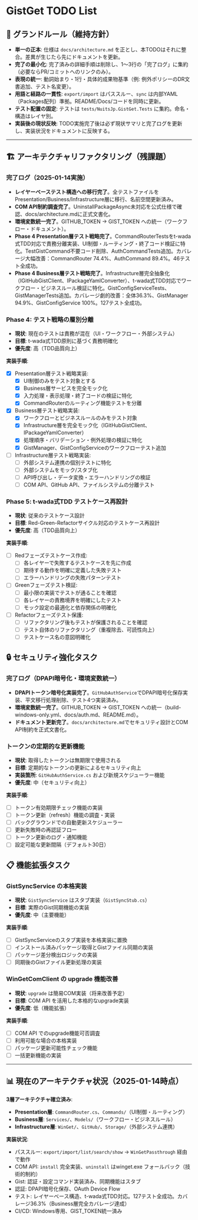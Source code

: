 # GistGet TODO List

## 🧱 グランドルール（維持方針）

- **単一の正本**: 仕様は `docs/architecture.md` を正とし、本TODOはそれに整合。差異が生じたら先にドキュメントを更新。
- **完了の最小化**: 完了済みの詳細手順は削除し、1〜3行の「完了ログ」に集約（必要ならPR/コミットへのリンクのみ）。
- **表現の統一**: 動詞始まり・1行・具体的成果物基準（例: 例外ポリシーのDR文書追加、テスト名変更）。
- **用語と経路の一貫性**: `export/import` はパススルー、`sync` は内部YAML（Packages配列）準拠。README/Docs/コードを同時に更新。
- **テスト配置の固定**: テストは `tests/NuitsJp.GistGet.Tests` に集約。命名・構造はレイヤ別。
- **実装後の現状反映**: TODO実施完了後は必ず現状サマリと完了ログを更新し、実装状況をドキュメントに反映する。

---

## 🏗️ アーキテクチャリファクタリング（残課題）

### 完了ログ（2025-01-14実施）
- **レイヤーベーステスト構造への移行完了**。全テストファイルをPresentation/Business/Infrastructure層に移行、名前空間更新済み。
- **COM API制約調査完了**。UninstallPackageAsync未対応を公式仕様で確認、docs/architecture.mdに正式文書化。
- **環境変数統一完了**。GITHUB_TOKEN → GIST_TOKEN への統一（ワークフロー・ドキュメント）。
- **Phase 4 Presentation層テスト戦略完了**。CommandRouterTestsをt-wada式TDD対応で責務分離実装、UI制御・ルーティング・終了コード検証に特化。TestGistCommand不要コード削除、AuthCommandTests追加。カバレージ大幅改善：CommandRouter 74.4%、AuthCommand 89.4%。46テスト全成功。
- **Phase 4 Business層テスト戦略完了**。Infrastructure層完全抽象化（IGitHubGistClient、IPackageYamlConverter）、t-wada式TDD対応でワークフロー・ビジネスルール検証に特化。GistConfigServiceTests、GistManagerTests追加。カバレージ劇的改善：全体36.3%、GistManager 94.9%、GistConfigService 100%。127テスト全成功。

### Phase 4: テスト戦略の層別分離
- **現状**: 現在のテストは責務が混在（UI・ワークフロー・外部システム）
- **目標**: t-wada式TDD原則に基づく責務明確化
- **優先度**: 高（TDD品質向上）

**実装手順**:
- [x] Presentation層テスト戦略実装:
  - [x] UI制御のみをテスト対象とする
  - [x] Business層サービスを完全モック化
  - [x] 入力処理・表示処理・終了コードの検証に特化
  - [x] CommandRouterのルーティング機能テストを分離
- [x] Business層テスト戦略実装:
  - [x] ワークフローとビジネスルールのみをテスト対象
  - [x] Infrastructure層を完全モック化（IGitHubGistClient、IPackageYamlConverter）  
  - [x] 処理順序・バリデーション・例外処理の検証に特化
  - [x] GistManager、GistConfigServiceのワークフローテスト追加
- [ ] Infrastructure層テスト戦略実装:
  - [ ] 外部システム連携の個別テストに特化
  - [ ] 外部システムをモック/スタブ化
  - [ ] API呼び出し・データ変換・エラーハンドリングの検証
  - [ ] COM API、GitHub API、ファイルシステムの分離テスト

### Phase 5: t-wada式TDD テストケース再設計
- **現状**: 従来のテストケース設計
- **目標**: Red-Green-Refactorサイクル対応のテストケース再設計  
- **優先度**: 高（TDD品質向上）

**実装手順**:
- [ ] Redフェーズテストケース作成:
  - [ ] 各レイヤーで失敗するテストケースを先に作成
  - [ ] 期待する動作を明確に定義した失敗テスト
  - [ ] エラーハンドリングの失敗パターンテスト
- [ ] Greenフェーズテスト検証:
  - [ ] 最小限の実装でテストが通ることを確認
  - [ ] 各レイヤーの責務境界を明確にしたテスト
  - [ ] モック設定の最適化と依存関係の明確化
- [ ] Refactorフェーズテスト保護:
  - [ ] リファクタリング後もテストが保護されることを確認
  - [ ] テスト自体のリファクタリング（重複除去、可読性向上）
  - [ ] テストケース名の意図明確化

## 🔒 セキュリティ強化タスク

### 完了ログ（DPAPI暗号化・環境変数統一）
- **DPAPIトークン暗号化実装完了**。`GitHubAuthService`でDPAPI暗号化保存実装、平文移行処理削除、テスト4つ実装済み。
- **環境変数統一完了**。GITHUB_TOKEN → GIST_TOKEN への統一（build-windows-only.yml、docs/auth.md、README.md）。
- **ドキュメント更新完了**。`docs/architecture.md`でセキュリティ設計とCOM API制約を正式文書化。

### トークンの定期的な更新機能
- **現状**: 取得したトークンは無期限で使用される
- **目標**: 定期的なトークンの更新によるセキュリティ向上
- **実装箇所**: `GitHubAuthService.cs` および新規スケジューラー機能
- **優先度**: 中（セキュリティ向上）

**実装手順**:
- [ ] トークン有効期限チェック機能の実装
- [ ] トークン更新（refresh）機能の調査・実装
- [ ] バックグラウンドでの自動更新スケジューラー
- [ ] 更新失敗時の再認証フロー
- [ ] トークン更新のログ・通知機能
- [ ] 設定可能な更新間隔（デフォルト30日）

## 📋 機能拡張タスク

### GistSyncService の本格実装
- **現状**: `GistSyncService` はスタブ実装（`GistSyncStub.cs`）
- **目標**: 実際のGist同期機能の実装
- **優先度**: 中（主要機能）

**実装手順**:
- [ ] GistSyncServiceのスタブ実装を本格実装に置換
- [ ] インストール済みパッケージ取得とGistファイル同期の実装
- [ ] パッケージ差分検出ロジックの実装
- [ ] 同期後のGistファイル更新処理の実装

### WinGetComClient の upgrade 機能改善
- **現状**: `upgrade` は簡易COM実装（将来改善予定）
- **目標**: COM API を活用した本格的なupgrade実装
- **優先度**: 低（機能拡張）

**実装手順**:
- [ ] COM API でのupgrade機能可否調査
- [ ] 利用可能な場合の本格実装
- [ ] パッケージ更新可能性チェック機能
- [ ] 一括更新機能の実装

---

## 📊 現在のアーキテクチャ状況（2025-01-14時点）

**3層アーキテクチャ確立済み**:
- **Presentation層**: `CommandRouter.cs`、`Commands/`（UI制御・ルーティング）
- **Business層**: `Services/`、`Models/`（ワークフロー・ビジネスルール）
- **Infrastructure層**: `WinGet/`、`GitHub/`、`Storage/`（外部システム連携）

**実装状況**:
- パススルー: `export/import/list/search/show` → `WinGetPassthrough` 経由で動作
- COM API: `install` 完全実装、`uninstall` はwinget.exe フォールバック（技術的制約）
- Gist: 認証・設定コマンド実装済み、同期機能はスタブ
- 認証: DPAPI暗号化保存、OAuth Device Flow
- テスト: レイヤーベース構造、t-wada式TDD対応。127テスト全成功。カバレージ36.3%（Business層完全カバレージ達成）
- CI/CD: Windows専用、GIST_TOKEN統一済み